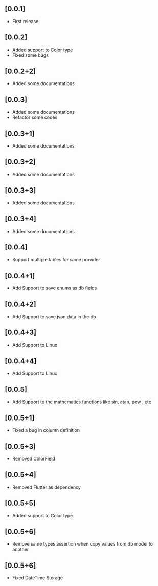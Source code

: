 ## [0.0.1]
* First release

## [0.0.2]
* Added support to Color type
* Fixed some bugs

## [0.0.2+2]
* Added some documentations

## [0.0.3]
* Added some documentations
* Refactor some codes

## [0.0.3+1]
* Added some documentations

## [0.0.3+2]
* Added some documentations

## [0.0.3+3]
* Added some documentations

## [0.0.3+4]
* Added some documentations

## [0.0.4]
* Support multiple tables for same provider

## [0.0.4+1]
* Add Support to save enums as db fields

## [0.0.4+2]
* Add Support to save json data in the db

## [0.0.4+3]
* Add Support to Linux

## [0.0.4+4]
* Add Support to Linux 

## [0.0.5]
* Add Support to the mathematics functions like sin, atan, pow ..etc

## [0.0.5+1]
* Fixed a bug in column definition

## [0.0.5+3]
* Removed ColorField

## [0.0.5+4]
* Removed Flutter as dependency

## [0.0.5+5]
* Added support to Color type

## [0.0.5+6]
* Remove same types assertion when copy values from db model to another

## [0.0.5+6]
* Fixed DateTime Storage